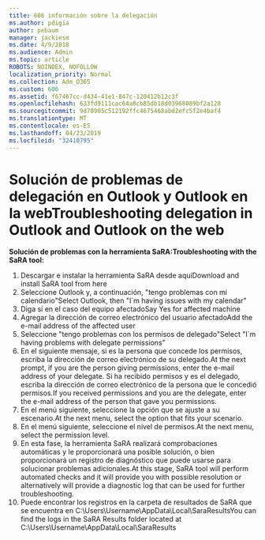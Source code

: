 ```yaml
---
title: 606 información sobre la delegación
ms.author: pdigia
author: pebaum
manager: jackiesm
ms.date: 4/9/2018
ms.audience: Admin
ms.topic: article
ROBOTS: NOINDEX, NOFOLLOW
localization_priority: Normal
ms.collection: Adm_O365
ms.custom: 606
ms.assetid: f67467cc-d434-41e1-847c-120412b12c3f
ms.openlocfilehash: 633fd9111cac64a8cb85db18d03968089bf2a128
ms.sourcegitcommit: 9d78905c512192ffc4675468abd2efc5f2e4baf4
ms.translationtype: MT
ms.contentlocale: es-ES
ms.lasthandoff: 04/23/2019
ms.locfileid: "32410795"
---
```

# <a name="troubleshooting-delegation-in-outlook-and-outlook-on-the-web"></a><span data-ttu-id="b075d-102">Solución de problemas de delegación en Outlook y Outlook en la web</span><span class="sxs-lookup"><span data-stu-id="b075d-102">Troubleshooting delegation in Outlook and Outlook on the web</span></span>

<span data-ttu-id="b075d-103">**Solución de problemas con la herramienta SaRA:**</span><span class="sxs-lookup"><span data-stu-id="b075d-103">**Troubleshooting with the SaRA tool:**</span></span>

1. <span data-ttu-id="b075d-104">Descargar e instalar la herramienta SaRA desde aquí</span><span class="sxs-lookup"><span data-stu-id="b075d-104">Download and install SaRA tool from here</span></span>
1. <span data-ttu-id="b075d-105">Seleccione Outlook y, a continuación, "tengo problemas con mi calendario"</span><span class="sxs-lookup"><span data-stu-id="b075d-105">Select Outlook, then "I\`m having issues with my calendar"</span></span>
1. <span data-ttu-id="b075d-106">Diga sí en el caso del equipo afectado</span><span class="sxs-lookup"><span data-stu-id="b075d-106">Say Yes for affected machine</span></span>
1. <span data-ttu-id="b075d-107">Agregar la dirección de correo electrónico del usuario afectado</span><span class="sxs-lookup"><span data-stu-id="b075d-107">Add the e-mail address of the affected user</span></span>
1. <span data-ttu-id="b075d-108">Seleccione "tengo problemas con los permisos de delegado"</span><span class="sxs-lookup"><span data-stu-id="b075d-108">Select "I\`m having problems with delegate permissions"</span></span>
1. <span data-ttu-id="b075d-109">En el siguiente mensaje, si es la persona que concede los permisos, escriba la dirección de correo electrónico de su delegado.</span><span class="sxs-lookup"><span data-stu-id="b075d-109">At the next prompt, if you are the person giving permissions, enter the e-mail address of your delegate.</span></span> <span data-ttu-id="b075d-110">Si ha recibido permisos y es el delegado, escriba la dirección de correo electrónico de la persona que le concedió permisos.</span><span class="sxs-lookup"><span data-stu-id="b075d-110">If you received permissions and you are the delegate, enter the e-mail address of the person that gave you permissions.</span></span>
1. <span data-ttu-id="b075d-111">En el menú siguiente, seleccione la opción que se ajuste a su escenario.</span><span class="sxs-lookup"><span data-stu-id="b075d-111">At the next menu, select the option that fits your scenario.</span></span> 
1. <span data-ttu-id="b075d-112">En el menú siguiente, seleccione el nivel de permisos.</span><span class="sxs-lookup"><span data-stu-id="b075d-112">At the next menu, select the permission level.</span></span>
1. <span data-ttu-id="b075d-113">En esta fase, la herramienta SaRA realizará comprobaciones automáticas y le proporcionará una posible solución, o bien proporcionará un registro de diagnóstico que puede usarse para solucionar problemas adicionales.</span><span class="sxs-lookup"><span data-stu-id="b075d-113">At this stage, SaRA tool will perform automated checks and it will provide you with possible resolution or alternatively will provide a diagnostic log that can be used for further troubleshooting.</span></span>
1. <span data-ttu-id="b075d-114">Puede encontrar los registros en la carpeta de resultados de SaRA que se encuentra en C:\Users\Username\AppData\Local\SaraResults</span><span class="sxs-lookup"><span data-stu-id="b075d-114">You can find the logs in the SaRA Results folder located at C:\Users\Username\AppData\Local\SaraResults</span></span>